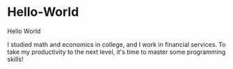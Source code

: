 # Hello-World
Hello World

I studied math and economics in college, and I work in financial services. To take my productivity to the next level, it's time to master some programming skills!
